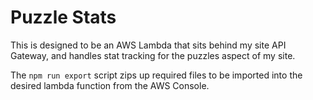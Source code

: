 # Puzzle Stats
This is designed to be an AWS Lambda that sits behind my site API Gateway, and handles stat tracking for the puzzles aspect of my site.

The `npm run export` script zips up required files to be imported into the desired lambda function from the AWS Console.
